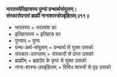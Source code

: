 **भारतस्येतिहासस्य पुण्यां ग्रन्थार्थसंयुताम्।\
संस्कारोपगतां ब्राह्मीं नानाशास्त्रोपबृंहिताम्॥१९॥**

- भारतस्य = भरतवंश का
- इतिहासस्य = इतिहास का
- पुण्याम् = पुण्य
- ग्रन्थ-अर्थ-संयुताम् = ग्रन्थार्थ से युक्त उसको
- संस्कार-उपगताम् = संस्कारों से प्राप्त उसको
- ब्राह्मीम् = ब्रह्मदेव के कृपा से युक्त उसको
- नाना-शास्त्र-उपबृंहिताम् = विविध शास्त्रों से दृढ उसको